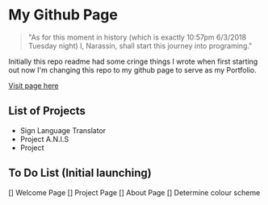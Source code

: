 # My Github Page

> "As for this moment in history (which is exactly 10:57pm 6/3/2018 Tuesday night) I, Narassin, shall start this journey into programing."

Initially this repo readme had some cringe things I wrote when first starting out now I'm changing this repo to my github page to serve as my Portfolio.

[Visit page here](https://narassin.github.io)

## List of Projects

- Sign Language Translator 
- Project A.N.I.S
- Project

## To Do List (Initial launching)

[] Welcome Page
[] Project Page
[] About Page
[] Determine colour scheme